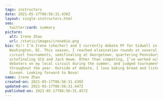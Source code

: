 ```yaml
---
tags: instructors
date: 2021-05-17T06:56:31.430Z
layout: single-instructors.html
seo:
  twitter:card: summary
picture:
  alt: Irene Zhao
  url: /static/images/irenebio.png
bio: Hi!! I’m Irene (she/her) and I currently debate PF for Sidwell in
  Washington, DC. This season, I reached elimination rounds at several national
  circuit tournaments, semifinaling at Georgetown, quartering Pennsbury, and
  octofinaling SCU and Jack Howe. Other than competing, I’ve worked with
  debaters on my local circuit during the summer, and judged tournaments
  throughout the year. Outside of debate, I love baking bread and listening to
  Giveon. Looking forward to Nova!
name: Irene Zhao
created-on: 2021-05-17T06:56:31.439Z
updated-on: 2021-05-17T06:56:31.447Z
published-on: 2021-05-17T06:56:31.457Z
---
```

